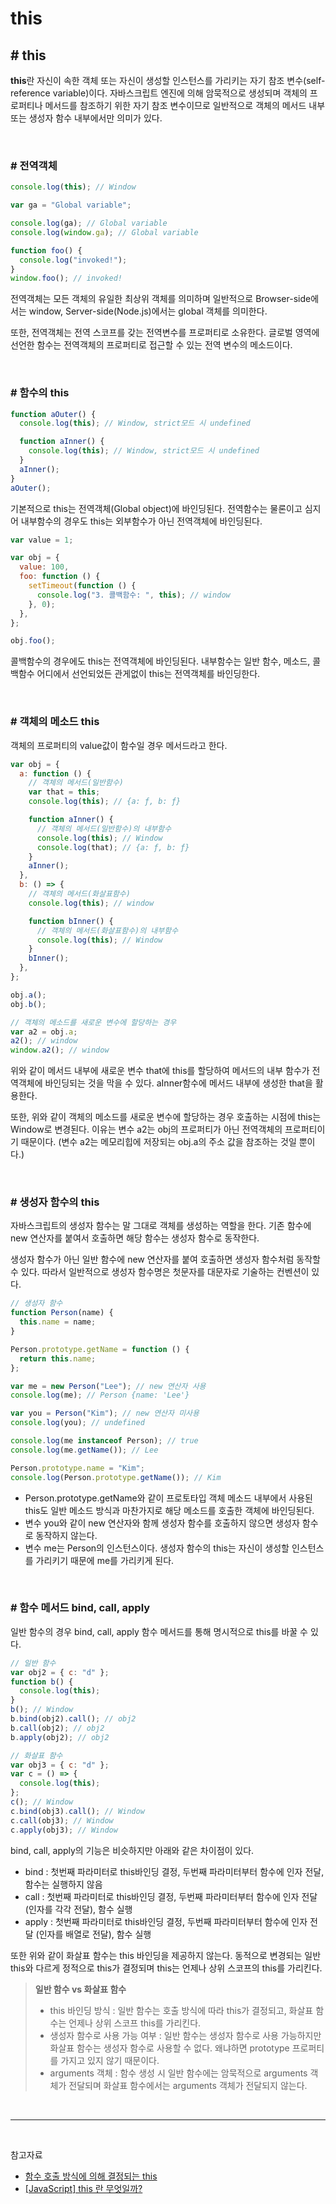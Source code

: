 # this

## **# this**

**this**란 자신이 속한 객체 또는 자신이 생성할 인스턴스를 가리키는 자기 참조 변수(self-reference variable)이다. 자바스크립트 엔진에 의해 암묵적으로 생성되며 객체의 프로퍼티나 메서드를 참조하기 위한 자기 참조 변수이므로 일반적으로 객체의 메서드 내부 또는 생성자 함수 내부에서만 의미가 있다.

<br>

### **# 전역객체**

```javascript
console.log(this); // Window

var ga = "Global variable";

console.log(ga); // Global variable
console.log(window.ga); // Global variable

function foo() {
  console.log("invoked!");
}
window.foo(); // invoked!
```

전역객체는 모든 객체의 유일한 최상위 객체를 의미하며 일반적으로 Browser-side에서는 window, Server-side(Node.js)에서는 global 객체를 의미한다.

또한, 전역객체는 전역 스코프를 갖는 전역변수를 프로퍼티로 소유한다. 글로벌 영역에 선언한 함수는 전역객체의 프로퍼티로 접근할 수 있는 전역 변수의 메소드이다.

<br>

### **# 함수의 this**

```javascript
function aOuter() {
  console.log(this); // Window, strict모드 시 undefined

  function aInner() {
    console.log(this); // Window, strict모드 시 undefined
  }
  aInner();
}
aOuter();
```

기본적으로 this는 전역객체(Global object)에 바인딩된다. 전역함수는 물론이고 심지어 내부함수의 경우도 this는 외부함수가 아닌 전역객체에 바인딩된다.

```javascript
var value = 1;

var obj = {
  value: 100,
  foo: function () {
    setTimeout(function () {
      console.log("3. 콜백함수: ", this); // window
    }, 0);
  },
};

obj.foo();
```

콜백함수의 경우에도 this는 전역객체에 바인딩된다.
내부함수는 일반 함수, 메소드, 콜백함수 어디에서 선언되었든 관게없이 this는 전역객체를 바인딩한다.

<br>

### **# 객체의 메소드 this**

객체의 프로퍼티의 value값이 함수일 경우 메서드라고 한다.

```javascript
var obj = {
  a: function () {
    // 객체의 메서드(일반함수)
    var that = this;
    console.log(this); // {a: ƒ, b: ƒ}

    function aInner() {
      // 객체의 메서드(일반함수)의 내부함수
      console.log(this); // Window
      console.log(that); // {a: ƒ, b: ƒ}
    }
    aInner();
  },
  b: () => {
    // 객체의 메서드(화살표함수)
    console.log(this); // window

    function bInner() {
      // 객체의 메서드(화살표함수)의 내부함수
      console.log(this); // Window
    }
    bInner();
  },
};

obj.a();
obj.b();

// 객체의 메소드를 새로운 변수에 할당하는 경우
var a2 = obj.a;
a2(); // window
window.a2(); // window
```

위와 같이 메서드 내부에 새로운 변수 that에 this를 할당하여 메서드의 내부 함수가 전역객체에 바인딩되는 것을 막을 수 있다. aInner함수에 메서드 내부에 생성한 that을 활용한다.

또한, 위와 같이 객체의 메소드를 새로운 변수에 할당하는 경우 호출하는 시점에 this는 Window로 변경된다. 이유는 변수 a2는 obj의 프로퍼티가 아닌 전역객체의 프로퍼티이기 때문이다. (변수 a2는 메모리힙에 저장되는 obj.a의 주소 값을 참조하는 것일 뿐이다.)

<br>

### **# 생성자 함수의 this**

자바스크립트의 생성자 함수는 말 그대로 객체를 생성하는 역할을 한다. 기존 함수에 new 연산자를 붙여서 호출하면 해당 함수는 생성자 함수로 동작한다.

생성자 함수가 아닌 일반 함수에 new 연산자를 붙여 호출하면 생성자 함수처럼 동작할 수 있다. 따라서 일반적으로 생성자 함수명은 첫문자를 대문자로 기술하는 컨벤션이 있다.

```javascript
// 생성자 함수
function Person(name) {
  this.name = name;
}

Person.prototype.getName = function () {
  return this.name;
};

var me = new Person("Lee"); // new 연산자 사용
console.log(me); // Person {name: 'Lee'}

var you = Person("Kim"); // new 연산자 미사용
console.log(you); // undefined

console.log(me instanceof Person); // true
console.log(me.getName()); // Lee

Person.prototype.name = "Kim";
console.log(Person.prototype.getName()); // Kim
```

- Person.prototype.getName와 같이 프로토타입 객체 메소드 내부에서 사용된 this도 일반 메소드 방식과 마찬가지로 해당 메소드를 호출한 객체에 바인딩된다.
- 변수 you와 같이 new 연산자와 함께 생성자 함수를 호출하지 않으면 생성자 함수로 동작하지 않는다.
- 변수 me는 Person의 인스턴스이다. 생성자 함수의 this는 자신이 생성할 인스턴스를 가리키기 때문에 me를 가리키게 된다.

<br>

### **# 함수 메서드 bind, call, apply**

일반 함수의 경우 bind, call, apply 함수 메서드를 통해 명시적으로 this를 바꿀 수 있다.

```javascript
// 일반 함수
var obj2 = { c: "d" };
function b() {
  console.log(this);
}
b(); // Window
b.bind(obj2).call(); // obj2
b.call(obj2); // obj2
b.apply(obj2); // obj2

// 화살표 함수
var obj3 = { c: "d" };
var c = () => {
  console.log(this);
};
c(); // Window
c.bind(obj3).call(); // Window
c.call(obj3); // Window
c.apply(obj3); // Window
```

bind, call, apply의 기능은 비슷하지만 아래와 같은 차이점이 있다.

- bind : 첫번째 파라미터로 this바인딩 결정, 두번째 파라미터부터 함수에 인자 전달, 함수는 실행하지 않음
- call : 첫번째 파라미터로 this바인딩 결정, 두번째 파라미터부터 함수에 인자 전달 (인자를 각각 전달), 함수 실행
- apply : 첫번째 파라미터로 this바인딩 결정, 두번째 파라미터부터 함수에 인자 전달 (인자를 배열로 전달), 함수 실행

또한 위와 같이 화살표 함수는 this 바인딩을 제공하지 않는다. 동적으로 변경되는 일반 this와 다르게 정적으로 this가 결정되며 this는 언제나 상위 스코프의 this를 가리킨다.

> **일반 함수 vs 화살표 함수**
>
> - this 바인딩 방식 : 일반 함수는 호출 방식에 따라 this가 결정되고, 화살표 함수는 언제나 상위 스코프 this를 가리킨다.
> - 생성자 함수로 사용 가능 여부 : 일반 함수는 생성자 함수로 사용 가능하지만 화살표 함수는 생성자 함수로 사용할 수 없다. 왜냐하면 prototype 프로퍼티를 가지고 있지 않기 때문이다.
> - arguments 객체 : 함수 생성 시 일반 함수에는 암묵적으로 arguments 객체가 전달되며 화살표 함수에서는 arguments 객체가 전달되지 않는다.

<br>

---

<br>

참고자료

- <a href="https://poiemaweb.com/js-this" target='_blank'>함수 호출 방식에 의해 결정되는 this</a>
- <a href="https://hanamon.kr/javascript-this%EB%9E%80-%EB%AC%B4%EC%97%87%EC%9D%BC%EA%B9%8C/" target='_blank'>[JavaScript] this 란 무엇일까?</a>
